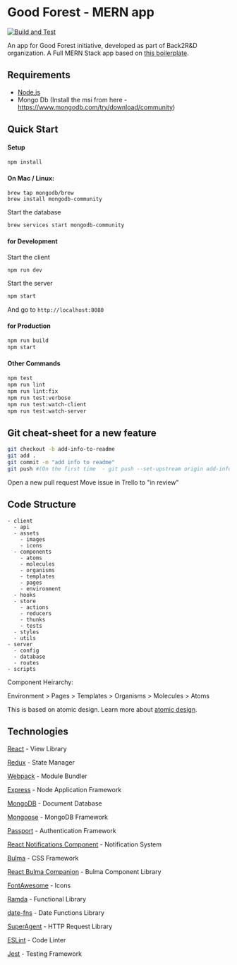 # Good Forest - MERN app

[![Build and Test](https://github.com/omers4/good-forest-back2rnd/actions/workflows/main.yml/badge.svg)](https://github.com/omers4/good-forest-back2rnd/actions/workflows/main.yml)

An app for Good Forest initiative, developed as part of Back2R&D organization.
A Full MERN Stack app based on [this boilerplate](https://github.com/djizco/mern-boilerplate/).

## Requirements

- [Node.js](https://nodejs.org/)
- Mongo Db (Install the msi from here - https://www.mongodb.com/try/download/community)

## Quick Start

#### Setup

```bash
npm install
```

#### On Mac / Linux:

```
brew tap mongodb/brew
brew install mongodb-community
```

Start the database

```bash
brew services start mongodb-community
```

#### for Development

Start the client

```bash
npm run dev
```

Start the server

```bash
npm start
```

And go to `http://localhost:8080`

#### for Production

```bash
npm run build
npm start
```

#### Other Commands

```bash
npm test
npm run lint
npm run lint:fix
npm run test:verbose
npm run test:watch-client
npm run test:watch-server
```

## Git cheat-sheet for a new feature

```bash
git checkout -b add-info-to-readme
git add .
git commit -m "add info to readme"
git push #(On the first time  - git push --set-upstream origin add-info-to-readme)
```

Open a new pull request
Move issue in Trello to "in review"

## Code Structure

```
- client
  - api
  - assets
    - images
    - icons
  - components
    - atoms
    - molecules
    - organisms
    - templates
    - pages
    - environment
  - hooks
  - store
    - actions
    - reducers
    - thunks
    - tests
  - styles
  - utils
- server
  - config
  - database
  - routes
- scripts
```

Component Heirarchy:

Environment > Pages > Templates > Organisms > Molecules > Atoms

This is based on atomic design. Learn more about [atomic design](http://bradfrost.com/blog/post/atomic-web-design/).

## Technologies

[React](https://facebook.github.io/react/) - View Library

[Redux](http://redux.js.org/) - State Manager

[Webpack](https://webpack.github.io/) - Module Bundler

[Express](http://expressjs.com/) - Node Application Framework

[MongoDB](https://www.mongodb.com/) - Document Database

[Mongoose](http://mongoosejs.com/) - MongoDB Framework

[Passport](http://www.passportjs.org/) - Authentication Framework

[React Notifications Component](https://teodosii.github.io/react-notifications-component/) - Notification System

[Bulma](http://bulma.io/) - CSS Framework

[React Bulma Companion](https://github.com/djizco/react-bulma-companion) - Bulma Component Library

[FontAwesome](http://fontawesome.io/) - Icons

[Ramda](http://ramdajs.com/) - Functional Library

[date-fns](https://date-fns.org/) - Date Functions Library

[SuperAgent](https://github.com/visionmedia/superagent) - HTTP Request Library

[ESLint](http://eslint.org/) - Code Linter

[Jest](https://jestjs.io/) - Testing Framework
